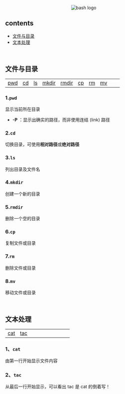 <p align="center">
  <img src="https://cloud.githubusercontent.com/assets/2059754/24601246/753a7f36-1858-11e7-9d6b-7a0e64fb27f7.png" alt="bash logo"/>
</p>

## contents

- [文件与目录](#文件与目录)
- [文本处理](#文本处理)
<br/>

## 文件与目录

<table>
   <tr>
      <td><a href="#1.pwd">pwd</a></td>
      <td><a href="#2.cd">cd</a></td>
      <td><a href="#3.ls">ls</a></td>
      <td><a href="#4.mkdir">mkdir</a></td>
      <td><a href="#5.rmdir">rmdir</a></td>
      <td><a href="#6.cp">cp</a></td>
      <td><a href="#7.rm">rm</a></td>
      <td><a href="#8.mv">mv</a></td>
      <td></td>
      <td></td>
   </tr>
</table>


### 1.`pwd`

显示当前所在目录

- **-P** ：显示出确实的路径，而非使用连结 (link) 路径


### 2.`cd`

切换目录，可使用**相对路径**或**绝对路径**


### 3.`ls`

列出目录及文件名


### 4.`mkdir`

创建一个新的目录


### 5.`rmdir`

删除一个空的目录


### 6.`cp`

复制文件或目录


### 7.`rm`

删除文件或目录


### 8.`mv`

移动文件或目录

<br/>

## 文本处理

<table>
   <tr>
      <td><a href="#1.cat">cat</a></td>
      <td><a href="#2.tac">tac</a></td>
      <td></td>
      <td></td>
      <td></td>
      <td></td>
      <td></td>
      <td></td>
      <td></td>
      <td></td>
   </tr>
</table>

### 1、`cat`

由第一行开始显示文件内容


### 2、`tac`

从最后一行开始显示，可以看出 tac 是 cat 的倒着写！
